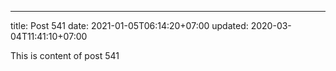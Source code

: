 ---
title: Post 541
date: 2021-01-05T06:14:20+07:00
updated: 2020-03-04T11:41:10+07:00

This is content of post 541